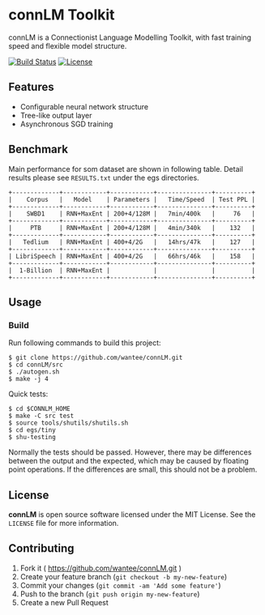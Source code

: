 # connLM Toolkit
connLM is a Connectionist Language Modelling Toolkit, with fast training speed and flexible model structure.

[![Build Status](https://travis-ci.org/wantee/connLM.svg?branch=master)](https://travis-ci.org/wantee/connLM)
[![License](http://img.shields.io/:license-mit-blue.svg)](https://github.com/wantee/connLM/blob/master/LICENSE)

## Features

* Configurable neural network structure
* Tree-like output layer
* Asynchronous SGD training

## Benchmark

Main performance for som dataset are shown in following table. Detail results please see `RESULTS.txt` under the egs directories.

```
+-------------+------------+------------+---------------+----------+
|    Corpus   |   Model    | Parameters |   Time/Speed  | Test PPL |
+-------------+------------+------------+---------------+----------+
|    SWBD1    | RNN+MaxEnt | 200+4/128M |   7min/400k   |     76   |
+-------------+------------+------------+---------------+----------+
|     PTB     | RNN+MaxEnt | 200+4/128M |   4min/340k   |    132   |
+-------------+------------+------------+---------------+----------+
|   Tedlium   | RNN+MaxEnt | 400+4/2G   |   14hrs/47k   |    127   |
+-------------+------------+------------+---------------+----------+
| LibriSpeech | RNN+MaxEnt | 400+4/2G   |   66hrs/46k   |    158   |
+-------------+------------+------------+---------------+----------+
|  1-Billion  | RNN+MaxEnt |            |               |          |
+-------------+------------+------------+---------------+----------+
```

## Usage
### Build

Run following commands to build this project:

```shell
$ git clone https://github.com/wantee/connLM.git
$ cd connLM/src
$ ./autogen.sh
$ make -j 4
```

Quick tests:

```shell
$ cd $CONNLM_HOME
$ make -C src test
$ source tools/shutils/shutils.sh
$ cd egs/tiny
$ shu-testing
```

Normally the tests should be passed. However, there may be differences between the output and the expected, which may be caused by floating point operations. If the differences are small, this should not be a problem.

## License

**connLM** is open source software licensed under the MIT License. See the `LICENSE` file for more information.


## Contributing

1. Fork it ( https://github.com/wantee/connLM.git )
2. Create your feature branch (`git checkout -b my-new-feature`)
3. Commit your changes (`git commit -am 'Add some feature'`)
4. Push to the branch (`git push origin my-new-feature`)
5. Create a new Pull Request

